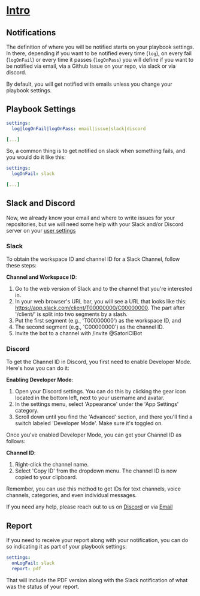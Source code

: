 # [Intro](README.md)
## Notifications

The definition of where you will be notified starts on your playbook settings. In there, depending if you want to be notified every time (`log`), on every fail (`logOnFail`) or every time it passes (`logOnPass`) you will define if you want to be notified via email, via a Github Issue on your repo, via slack or via discord.

By default, you will get notified with emails unless you change your playbook settings.

## Playbook Settings

```yml
settings:
  log|logOnFail|logOnPass: email|issue|slack|discord

[...]
```

So, a common thing is to get notified on slack when something fails, and you would do it like this:

```yml
settings:
  logOnFail: slack

[...]
```

## Slack and Discord

Now, we already know your email and where to write issues for your repositories, but we will need some help with your Slack and/or Discord server on your [user settings](https://www.satori-ci.com/user-settings/)

### Slack

To obtain the workspace ID and channel ID for a Slack Channel, follow these steps:

**Channel and Workspace ID**:
1. Go to the web version of Slack and to the channel that you're interested in.
2. In your web browser's URL bar, you will see a URL that looks like this: https://app.slack.com/client/T00000000/C00000000. The part after '/client/' is split into two segments by a slash. 
3. Put the first segment (e.g., 'T00000000') as the workspace ID, and 
4. The second segment (e.g., 'C00000000') as the channel ID.
5. Invite the bot to a channel with /invite @SatoriCIBot

### Discord

To get the Channel ID in Discord, you first need to enable Developer Mode. Here's how you can do it:

**Enabling Developer Mode**:
1. Open your Discord settings. You can do this by clicking the gear icon located in the bottom left, next to your username and avatar.
2. In the settings menu, select 'Appearance' under the 'App Settings' category.
3. Scroll down until you find the 'Advanced' section, and there you'll find a switch labeled 'Developer Mode'. Make sure it's toggled on.

Once you've enabled Developer Mode, you can get your Channel ID as follows:

**Channel ID**:
1. Right-click the channel name.
2. Select 'Copy ID' from the dropdown menu. The channel ID is now copied to your clipboard.

 Remember, you can use this method to get IDs for text channels, voice channels, categories, and even individual messages.


If you need any help, please reach out to us on [Discord](https://discord.gg/F6Uzz7fc2s) or via [Email](mailto:support@satori-ci.com)

## Report

If you need to receive your report along with your notification, you can do so indicating it as part of your playbook settings:

```yml
settings:
  onLogFail: slack
  report: pdf
```

That will include the PDF version along with the Slack notification of what was the status of your report.
